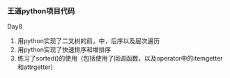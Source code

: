 ### 王道python项目代码
Day8 
   1. 用python实现了二叉树的前，中，后序以及层次遍历
   2. 用python实现了快速排序和堆排序
   3. 练习了sorted()的使用（包括使用了回调函数，以及operator中的itemgetter和attrgetter）
